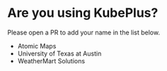 Are you using KubePlus?
========================

Please open a PR to add your name in the list below.

- Atomic Maps
- University of Texas at Austin
- WeatherMart Solutions
 

